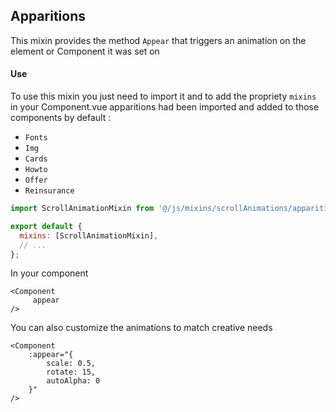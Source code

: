 ## Apparitions

This mixin provides the method `Appear` that triggers an animation on the element or Component it was set on

#### Use

To use this mixin you just need to import it and to add the propriety `mixins` in your Component.vue
apparitions had been imported and added to those components by default :

- `Fonts`
- `Img`
- `Cards`
- `Howto`
- `Offer`
- `Reinsurance`

```javascript
import ScrollAnimationMixin from '@/js/mixins/scrollAnimations/apparitions/apparitions'

export default {
  mixins: [ScrollAnimationMixin],
  // ...
};
```

In your component

```vue
<Component
     appear
/>
```

You can also customize the animations to match creative needs

```vue
<Component
    :appear="{
        scale: 0.5,
        rotate: 15,
        autoAlpha: 0
    }"
/>
```
